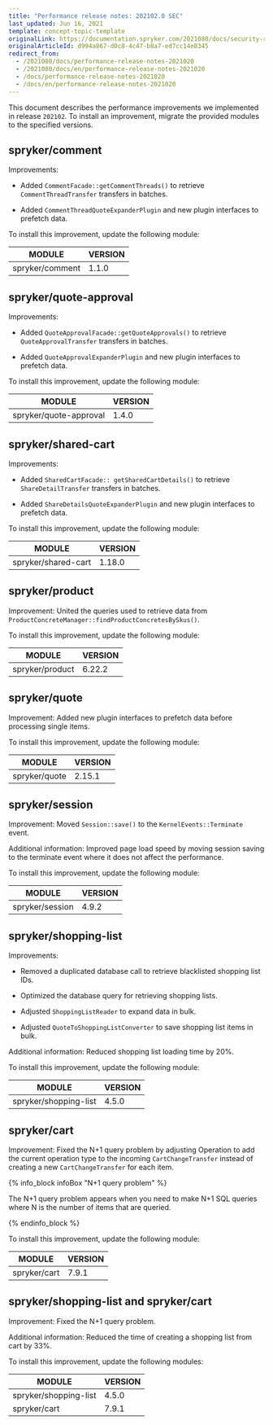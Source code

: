```yaml
---
title: "Performance release notes: 202102.0 SEC"
last_updated: Jun 16, 2021
template: concept-topic-template
originalLink: https://documentation.spryker.com/2021080/docs/security-release-notes-2021020-sec
originalArticleId: d994a867-d0c8-4c47-b8a7-ed7cc14e8345
redirect_from:
  - /2021080/docs/performance-release-notes-2021020
  - /2021080/docs/en/performance-release-notes-2021020
  - /docs/performance-release-notes-2021020
  - /docs/en/performance-release-notes-2021020
---
```


This document describes the performance improvements we implemented in release `202102`. To install an improvement, migrate the provided modules to the specified versions.


## spryker/comment

Improvements:

* Added `CommentFacade::getCommentThreads()` to retrieve `CommentThreadTransfer` transfers in batches.

* Added `CommentThreadQuoteExpanderPlugin` and new plugin interfaces to prefetch data.


To install this improvement, update the following module:

| MODULE | VERSION |
| - | - |
| spryker/comment | 1.1.0 |



## spryker/quote-approval

Improvements:

* Added `QuoteApprovalFacade::getQuoteApprovals()` to retrieve `QuoteApprovalTransfer` transfers in batches.

* Added `QuoteApprovalExpanderPlugin` and new plugin interfaces to prefetch data.


To install this improvement, update the following module:

| MODULE | VERSION |
| - | - |
| spryker/quote-approval | 1.4.0 |



## spryker/shared-cart

Improvements:

* Added `SharedCartFacade:: getSharedCartDetails()` to retrieve `ShareDetailTransfer` transfers in batches.

* Added `ShareDetailsQuoteExpanderPlugin` and new plugin interfaces to prefetch data.


To install this improvement, update the following module:


| MODULE | VERSION |
| - | - |
| spryker/shared-cart | 1.18.0 |

## spryker/product  

Improvement: United the queries used to retrieve data from `ProductConcreteManager::findProductConcretesBySkus()`.


To install this improvement, update the following module:

| MODULE | VERSION |
| - | - |
| spryker/product | 6.22.2 |

## spryker/quote   

Improvement: Added new plugin interfaces to prefetch data before processing single items.

To install this improvement, update the following module:

| MODULE | VERSION |
| - | - |
| spryker/quote | 2.15.1 |

## spryker/session    

Improvement: Moved `Session::save()` to the `KernelEvents::Terminate` event.

Additional information: Improved page load speed by moving session saving to the terminate event where it does not affect the performance.


To install this improvement, update the following module:


| MODULE | VERSION |
| - | - |
| spryker/session | 4.9.2 |

## spryker/shopping-list

Improvements:

* Removed a duplicated database call to retrieve blacklisted shopping list IDs.

* Optimized the database query for retrieving shopping lists.

* Adjusted `ShoppingListReader` to expand data in bulk.

* Adjusted `QuoteToShoppingListConverter` to save shopping list items in bulk.

Additional information: Reduced shopping list loading time by 20%.

To install this improvement, update the following module:

| MODULE | VERSION |
| - | - |
| spryker/shopping-list | 4.5.0 |


## spryker/cart    

Improvement: Fixed the N+1 query problem by adjusting Operation to add the current operation type to the incoming `CartChangeTransfer` instead of creating a new `CartChangeTransfer` for each item.

{% info_block infoBox "N+1 query problem" %}

The N+1 query problem appears when you need to make N+1 SQL queries where N is the number of items that are queried.

{% endinfo_block %}


To install this improvement, update the following module:

| MODULE | VERSION |
| - | - |
| spryker/cart | 7.9.1 |



## spryker/shopping-list and spryker/cart

Improvement: Fixed the N+1 query problem.

Additional information: Reduced the time of creating a shopping list from cart by 33%.

To install this improvement, update the following modules:


| MODULE | VERSION |
| - | - |
| spryker/shopping-list | 4.5.0 |
| spryker/cart | 7.9.1 |
